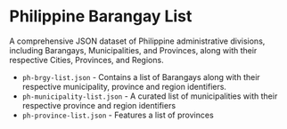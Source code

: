 # Philippine Barangay List

A comprehensive JSON dataset of Philippine administrative divisions, including Barangays, Municipalities, and Provinces, along with their respective Cities, Provinces, and Regions.

- `ph-brgy-list.json` - Contains a list of Barangays along with their respective municipality, province and region identifiers.
- `ph-municipality-list.json` - A curated list of municipalities with their respective province and region identifiers
- `ph-province-list.json` - Features a list of provinces
